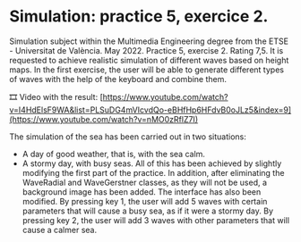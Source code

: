 ﻿# Simulation: practice 5, exercice 2.
Simulation subject within the Multimedia Engineering degree from the ETSE - Universitat de València. May 2022. Practice 5, exercise 2. Rating 7,5. It is requested to achieve realistic simulation of different waves based on height maps. In the first exercise, the user will be able to generate different types of waves with the help of the keyboard and combine them. 

🎞️ Video with the result: [https://www.youtube.com/watch?v=I4HdElsF9WA&list=PLSuDG4mVIcvdQo-eBHfHp6HFdvB0oJLz5&index=9](https://www.youtube.com/watch?v=nMO0zRflZ7I)
 
The simulation of the sea has been carried out in two situations:
- A day of good weather, that is, with the sea calm.
- A stormy day, with busy seas.
All of this has been achieved by slightly modifying the first part of the practice. In addition, after eliminating the WaveRadial and WaveGerstner classes, as they will not be used, a background image has been added.
The interface has also been modified. By pressing key 1, the user will add 5 waves with certain parameters that will cause a busy sea, as if it were a stormy day. By pressing key 2, the user will add 3 waves with other parameters that will cause a calmer sea.
